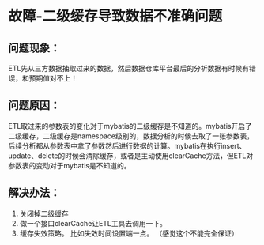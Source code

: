 # 故障-二级缓存导致数据不准确问题

## 问题现象：

​	ETL先从三方数据抽取过来的数据，然后数据仓库平台最后的分析数据有时候有错误，和预期值对不上！

## 问题原因：

​	ETL取过来的参数表的变化对于mybatis的二级缓存是不知道的。mybatis开启了二级缓存，二级缓存是namespace级别的，数据分析的时候去取了一张参数表，后续分析都从参数表中拿了参数然后进行数据的计算。mybatis在执行insert、update、delete的时候会清除缓存，或者是主动使用clearCache方法，但ETL对参数表的变动对于mybatis是不知道的。

## 解决办法：

1. 关闭掉二级缓存
2. 做一个接口clearCache让ETL工具去调用一下。
3. 缓存失效策略。 比如失效时间设置端一点。   （感觉这个不能完全保证）

